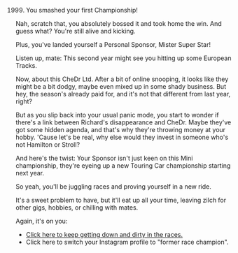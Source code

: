 1999. You smashed your first Championship!

Nah, scratch that, you absolutely bossed it and took home the win. And guess what? You're still alive and kicking.

Plus, you've landed yourself a Personal Sponsor, Mister Super Star!

Listen up, mate: This second year might see you hitting up some European Tracks.

Now, about this CheDr Ltd. After a bit of online snooping, it looks like they might be a bit dodgy, maybe even mixed up in some shady business. But hey, the season's already paid for, and it's not that different from last year, right?

But as you slip back into your usual panic mode, you start to wonder if there's a link between Richard's disappearance and CheDr. Maybe they've got some hidden agenda, and that's why they're throwing money at your hobby. 'Cause let's be real, why else would they invest in someone who's not Hamilton or Stroll?

And here's the twist: Your Sponsor isn't just keen on this Mini championship, they're eyeing up a new Touring Car championship starting next year.

So yeah, you'll be juggling races and proving yourself in a new ride.

It's a sweet problem to have, but it'll eat up all your time, leaving zilch for other gigs, hobbies, or chilling with mates.

Again, it's on you:

- [Click here to keep getting down and dirty in the races.](./14963.md)
- Click here to switch your Instagram profile to "former race champion".



